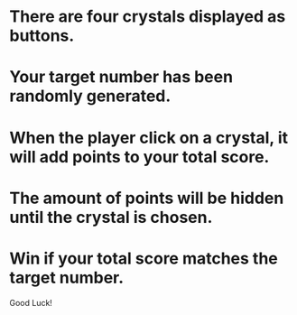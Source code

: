 # There are four crystals displayed as buttons.
# Your target number has been randomly generated.
# When the player click on a crystal, it will add points to your total score.
# The amount of points will be hidden until the crystal is chosen.
# Win if your total score matches the target number.
Good Luck!
